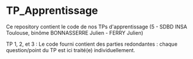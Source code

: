 # TP_Apprentissage
Ce repository contient le code de nos TPs d'apprentissage (5 - SDBD INSA Toulouse, binôme BONNASSERRE Julien - FERRY Julien)

TP 1, 2, et 3 : Le code fourni contient des parties redondantes : chaque question/point du TP est ici traité(e) individuellement.
